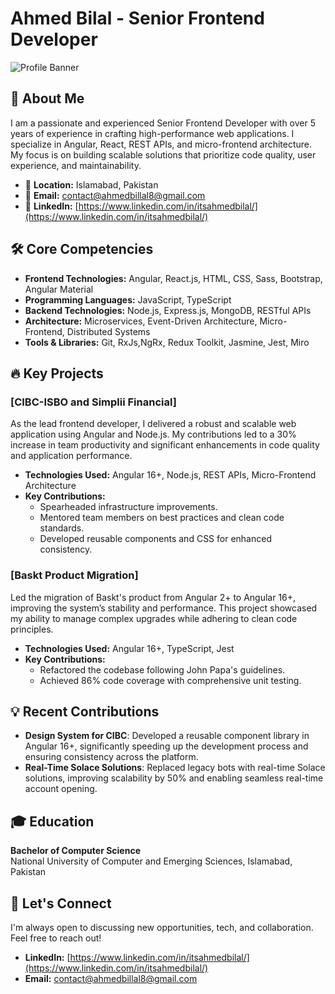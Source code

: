 # Ahmed Bilal - Senior Frontend Developer

![Profile Banner](https://raw.githubusercontent.com/itsahmedbilal/itsahmedbilal/banner.gif)

## 👋 About Me

I am a passionate and experienced Senior Frontend Developer with over 5 years of experience in crafting high-performance web applications. I specialize in Angular, React, REST APIs, and micro-frontend architecture. My focus is on building scalable solutions that prioritize code quality, user experience, and maintainability.

- 📍 **Location:** Islamabad, Pakistan
- 📧 **Email:** [contact@ahmedbillal8@gmail.com](mailto:contact@ahmedbillal8@gmail.com)
- 💼 **LinkedIn:** [https://www.linkedin.com/in/itsahmedbilal/](https://www.linkedin.com/in/itsahmedbilal/)

## 🛠 Core Competencies

- **Frontend Technologies:** Angular, React.js, HTML, CSS, Sass, Bootstrap, Angular Material
- **Programming Languages:** JavaScript, TypeScript
- **Backend Technologies:** Node.js, Express.js, MongoDB, RESTful APIs
- **Architecture:** Microservices, Event-Driven Architecture, Micro-Frontend, Distributed Systems
- **Tools & Libraries:** Git, RxJs,NgRx, Redux Toolkit, Jasmine, Jest, Miro

## 🔥 Key Projects

### [CIBC-ISBO and Simplii Financial]

As the lead frontend developer, I delivered a robust and scalable web application using Angular and Node.js. My contributions led to a 30% increase in team productivity and significant enhancements in code quality and application performance.

- **Technologies Used:** Angular 16+, Node.js, REST APIs, Micro-Frontend Architecture
- **Key Contributions:**
  - Spearheaded infrastructure improvements.
  - Mentored team members on best practices and clean code standards.
  - Developed reusable components and CSS for enhanced consistency.

### [Baskt Product Migration]

Led the migration of Baskt's product from Angular 2+ to Angular 16+, improving the system’s stability and performance. This project showcased my ability to manage complex upgrades while adhering to clean code principles.

- **Technologies Used:** Angular 16+, TypeScript, Jest
- **Key Contributions:**
  - Refactored the codebase following John Papa's guidelines.
  - Achieved 86% code coverage with comprehensive unit testing.

## 💡 Recent Contributions

- **Design System for CIBC**: Developed a reusable component library in Angular 16+, significantly speeding up the development process and ensuring consistency across the platform.
- **Real-Time Solace Solutions**: Replaced legacy bots with real-time Solace solutions, improving scalability by 50% and enabling seamless real-time account opening.

## 🎓 Education

**Bachelor of Computer Science**  
National University of Computer and Emerging Sciences, Islamabad, Pakistan

## 🚀 Let's Connect

I'm always open to discussing new opportunities, tech, and collaboration. Feel free to reach out!

- **LinkedIn:** [https://www.linkedin.com/in/itsahmedbilal/](https://www.linkedin.com/in/itsahmedbilal/)
- **Email:** [contact@ahmedbillal8@gmail.com](mailto:contact@ahmedbillal8@gmail.com)

